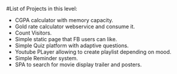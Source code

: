 #List of Projects in this level:

* CGPA calculator with memory capacity.
* Gold rate calculator webservice and consume it.
* Count Visitors.
* Simple static page that FB users can like.
* Simple Quiz platform with adaptive questions.
* Youtube PLayer allowing to create playlist depending on mood.
* Simple Reminder system.
* SPA to search for movie display trailer and posters.
